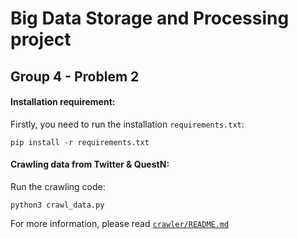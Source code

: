 # Big Data Storage and Processing project
## Group 4 - Problem 2

#### Installation requirement:
Firstly, you need to run the installation `requirements.txt`:
```
pip install -r requirements.txt
```

#### Crawling data from Twitter & QuestN:
Run the crawling code:
```
python3 crawl_data.py
```
For more information, please read [`crawler/README.md`](crawler/README.md)
